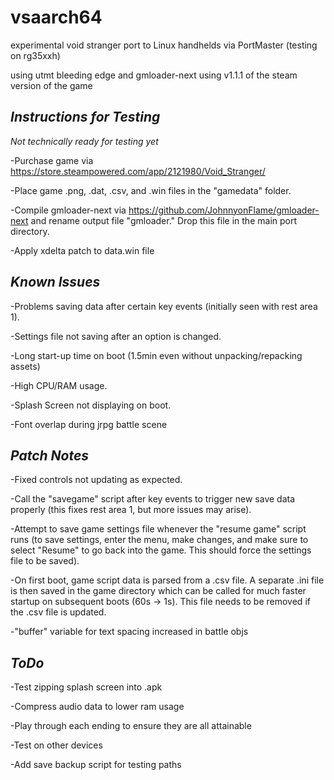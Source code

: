 # vsaarch64
experimental void stranger port to Linux handhelds via PortMaster (testing on rg35xxh)

using utmt bleeding edge and gmloader-next
using v1.1.1 of the steam version of the game

## *Instructions for Testing*

*Not technically ready for testing yet*

-Purchase game via https://store.steampowered.com/app/2121980/Void_Stranger/<br />

-Place game .png, .dat, .csv, and .win files in the "gamedata" folder. <br />

-Compile gmloader-next via https://github.com/JohnnyonFlame/gmloader-next and rename output file "gmloader." Drop this file in the main port directory. <br />

-Apply xdelta patch to data.win file <br />

## *Known Issues*

-Problems saving data after certain key events (initially seen with rest area 1).<br />

-Settings file not saving after an option is changed. <br />

-Long start-up time on boot (1.5min even without unpacking/repacking assets)<br />

-High CPU/RAM usage. <br />

-Splash Screen not displaying on boot. <br />

-Font overlap during jrpg battle scene <br />

## *Patch Notes*

-Fixed controls not updating as expected.<br />

-Call the "savegame" script after key events to trigger new save data properly (this fixes rest area 1, but more issues may arise). <br />

-Attempt to save game settings file whenever the "resume game" script runs (to save settings, enter the menu, make changes, and make sure to select "Resume" to go back into the game. This should force the settings file to be saved).<br />

-On first boot, game script data is parsed from a .csv file. A separate .ini file is then saved in the game directory which can be called for much faster startup on subsequent boots (60s -> 1s). This file needs to be removed if the .csv file is updated. <br />

-"buffer" variable for text spacing increased in battle objs <br />

## *ToDo*

-Test zipping splash screen into .apk <br />

-Compress audio data to lower ram usage <br />

-Play through each ending to ensure they are all attainable <br />

-Test on other devices <br />

-Add save backup script for testing paths <br />
